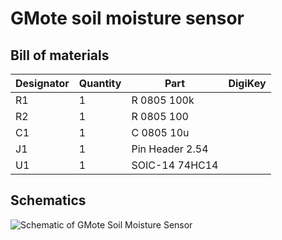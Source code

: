 # GMote soil moisture sensor

## Bill of materials

| Designator | Quantity  | Part            | DigiKey                        |
| ---------- | --------- | --------------- | ------------------------------ |
| R1         | 1         | R 0805 100k     |                                | 
| R2         | 1         | R 0805 100      |                                | 
| C1         | 1         | C 0805 10u      |                                | 
| J1         | 1         | Pin Header 2.54 |                                | 
| U1         | 1         | SOIC-14 74HC14  |                                | 

## Schematics

![Schematic of GMote Soil Moisture Sensor](https://digidev.de/gmote/img/sms_schematics.jpg)

